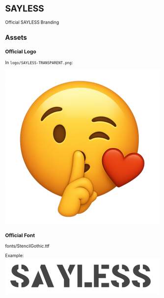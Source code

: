 # SAYLESS

Official SAYLESS Branding

## Assets

### Official Logo

In `logo/SAYLESS-TRANSPARENT.png`:

![SAYLESS](logo/SAYLESS-TRANSPARENT.png)

### Official Font

fonts/StencilGothic.ttf

Example:
![SAYLESS](etc/SAYLESS-font-sample.png)
